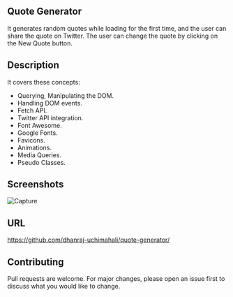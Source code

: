 ## Quote Generator
It generates random quotes while loading for the first time, and the user can share the quote on Twitter. The user can change the quote by clicking on the New Quote button.

## Description
It covers these concepts:
- Querying, Manipulating the DOM.
- Handling DOM events.
- Fetch API.
- Twitter API integration.
- Font Awesome.
- Google Fonts.
- Favicons.
- Animations.
- Media Queries.
- Pseudo Classes.

## Screenshots
![Capture](https://github.com/dhanraj-uchimahali/Quote-Generator/assets/109864958/aa9b876d-4d52-4e94-b318-75bc6ab3bc50)

## URL
https://github.com/dhanraj-uchimahali/quote-generator/

## Contributing
Pull requests are welcome. For major changes, please open an issue first
to discuss what you would like to change.

